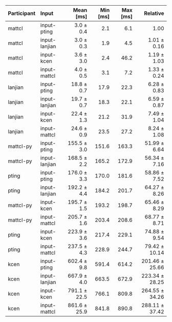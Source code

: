 | Participant | Input | Mean [ms] | Min [ms] | Max [ms] | Relative |
|:---|:---|---:|---:|---:|---:|
| mattcl | input-pting | 3.0 ± 0.4 | 2.1 | 6.1 | 1.00 |
| mattcl | input-lanjian | 3.0 ± 0.3 | 1.9 | 4.5 | 1.01 ± 0.16 |
| mattcl | input-kcen | 3.6 ± 3.0 | 2.4 | 46.2 | 1.19 ± 1.03 |
| mattcl | input-mattcl | 4.0 ± 0.5 | 3.1 | 7.2 | 1.33 ± 0.24 |
| lanjian | input-pting | 18.8 ± 0.7 | 17.9 | 22.3 | 6.28 ± 0.83 |
| lanjian | input-lanjian | 19.7 ± 0.7 | 18.3 | 22.1 | 6.59 ± 0.87 |
| lanjian | input-kcen | 22.4 ± 1.3 | 21.2 | 31.9 | 7.49 ± 1.04 |
| lanjian | input-mattcl | 24.6 ± 0.9 | 23.5 | 27.2 | 8.24 ± 1.08 |
| mattcl-py | input-pting | 155.5 ± 3.0 | 151.6 | 163.3 | 51.99 ± 6.64 |
| mattcl-py | input-lanjian | 168.5 ± 2.2 | 165.2 | 172.9 | 56.34 ± 7.16 |
| pting | input-pting | 176.0 ± 3.3 | 170.0 | 181.6 | 58.86 ± 7.52 |
| pting | input-lanjian | 192.2 ± 4.4 | 184.2 | 201.7 | 64.27 ± 8.26 |
| mattcl-py | input-kcen | 195.7 ± 1.5 | 193.2 | 198.7 | 65.46 ± 8.29 |
| mattcl-py | input-mattcl | 205.7 ± 1.6 | 203.4 | 208.6 | 68.77 ± 8.71 |
| pting | input-kcen | 223.9 ± 3.6 | 217.4 | 229.1 | 74.88 ± 9.54 |
| pting | input-mattcl | 237.5 ± 4.3 | 228.9 | 244.7 | 79.42 ± 10.14 |
| kcen | input-pting | 602.4 ± 9.8 | 591.4 | 614.2 | 201.46 ± 25.66 |
| kcen | input-lanjian | 667.9 ± 4.0 | 663.5 | 672.9 | 223.34 ± 28.25 |
| kcen | input-kcen | 791.1 ± 22.5 | 766.1 | 809.8 | 264.55 ± 34.26 |
| kcen | input-mattcl | 861.6 ± 25.9 | 841.8 | 890.8 | 288.11 ± 37.42 |
